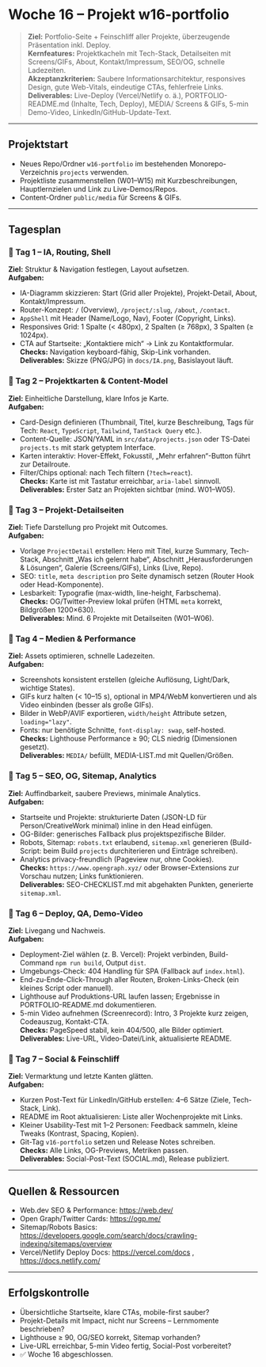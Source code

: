 # Woche 16 – Projekt **w16-portfolio**

> **Ziel:** Portfolio-Seite + Feinschliff aller Projekte, überzeugende Präsentation inkl. Deploy.  
> **Kernfeatures:** Projektkacheln mit Tech-Stack, Detailseiten mit Screens/GIFs, About, Kontakt/Impressum, SEO/OG, schnelle Ladezeiten.  
> **Akzeptanzkriterien:** Saubere Informationsarchitektur, responsives Design, gute Web-Vitals, eindeutige CTAs, fehlerfreie Links.  
> **Deliverables:** Live-Deploy (Vercel/Netlify o. ä.), PORTFOLIO-README.md (Inhalte, Tech, Deploy), MEDIA/ Screens & GIFs, 5-min Demo-Video, LinkedIn/GitHub-Update-Text.

---

## Projektstart
- Neues Repo/Ordner `w16-portfolio` im bestehenden Monorepo-Verzeichnis `projects` verwenden.  
- Projektliste zusammenstellen (W01–W15) mit Kurzbeschreibungen, Hauptlernzielen und Link zu Live-Demos/Repos.  
- Content-Ordner `public/media` für Screens & GIFs.

---

## Tagesplan

### 📅 Tag 1 – IA, Routing, Shell
**Ziel:** Struktur & Navigation festlegen, Layout aufsetzen.  
**Aufgaben:**  
- IA-Diagramm skizzieren: Start (Grid aller Projekte), Projekt-Detail, About, Kontakt/Impressum.  
- Router-Konzept: `/` (Overview), `/project/:slug`, `/about`, `/contact`.  
- `AppShell` mit Header (Name/Logo, Nav), Footer (Copyright, Links).  
- Responsives Grid: 1 Spalte (< 480px), 2 Spalten (≥ 768px), 3 Spalten (≥ 1024px).  
- CTA auf Startseite: „Kontaktiere mich“ → Link zu Kontaktformular.  
**Checks:** Navigation keyboard-fähig, Skip-Link vorhanden.  
**Deliverables:** Skizze (PNG/JPG) in `docs/IA.png`, Basislayout läuft.

### 📅 Tag 2 – Projektkarten & Content-Model
**Ziel:** Einheitliche Darstellung, klare Infos je Karte.  
**Aufgaben:**  
- Card-Design definieren (Thumbnail, Titel, kurze Beschreibung, Tags für Tech: `React`, `TypeScript`, `Tailwind`, `TanStack Query` etc.).  
- Content-Quelle: JSON/YAML in `src/data/projects.json` oder TS-Datei `projects.ts` mit stark getyptem Interface.  
- Karten interaktiv: Hover-Effekt, Fokusstil, „Mehr erfahren“-Button führt zur Detailroute.  
- Filter/Chips optional: nach Tech filtern (`?tech=react`).  
**Checks:** Karte ist mit Tastatur erreichbar, `aria-label` sinnvoll.  
**Deliverables:** Erster Satz an Projekten sichtbar (mind. W01–W05).

### 📅 Tag 3 – Projekt-Detailseiten
**Ziel:** Tiefe Darstellung pro Projekt mit Outcomes.  
**Aufgaben:**  
- Vorlage `ProjectDetail` erstellen: Hero mit Titel, kurze Summary, Tech-Stack, Abschnitt „Was ich gelernt habe“, Abschnitt „Herausforderungen & Lösungen“, Galerie (Screens/GIFs), Links (Live, Repo).  
- SEO: `title`, `meta description` pro Seite dynamisch setzen (Router Hook oder Head-Komponente).  
- Lesbarkeit: Typografie (max-width, line-height, Farbschema).  
**Checks:** OG/Twitter-Preview lokal prüfen (HTML `meta` korrekt, Bildgrößen 1200×630).  
**Deliverables:** Mind. 6 Projekte mit Detailseiten (W01–W06).

### 📅 Tag 4 – Medien & Performance
**Ziel:** Assets optimieren, schnelle Ladezeiten.  
**Aufgaben:**  
- Screenshots konsistent erstellen (gleiche Auflösung, Light/Dark, wichtige States).  
- GIFs kurz halten (< 10–15 s), optional in MP4/WebM konvertieren und als Video einbinden (besser als große GIFs).  
- Bilder in WebP/AVIF exportieren, `width/height` Attribute setzen, `loading="lazy"`.  
- Fonts: nur benötigte Schnitte, `font-display: swap`, self-hosted.  
**Checks:** Lighthouse Performance ≥ 90; CLS niedrig (Dimensionen gesetzt).  
**Deliverables:** `MEDIA/` befüllt, MEDIA-LIST.md mit Quellen/Größen.

### 📅 Tag 5 – SEO, OG, Sitemap, Analytics
**Ziel:** Auffindbarkeit, saubere Previews, minimale Analytics.  
**Aufgaben:**  
- Startseite und Projekte: strukturierte Daten (JSON-LD für Person/CreativeWork minimal) inline in den Head einfügen.  
- OG-Bilder: generisches Fallback plus projektspezifische Bilder.  
- Robots, Sitemap: `robots.txt` erlaubend, `sitemap.xml` generieren (Build-Script: beim Build `projects` durchiterieren und Einträge schreiben).  
- Analytics privacy-freundlich (Pageview nur, ohne Cookies).  
**Checks:** `https://www.opengraph.xyz/` oder Browser-Extensions zur Vorschau nutzen; Links funktionieren.  
**Deliverables:** SEO-CHECKLIST.md mit abgehakten Punkten, generierte `sitemap.xml`.

### 📅 Tag 6 – Deploy, QA, Demo-Video
**Ziel:** Livegang und Nachweis.  
**Aufgaben:**  
- Deployment-Ziel wählen (z. B. Vercel): Projekt verbinden, Build-Command `npm run build`, Output `dist`.  
- Umgebungs-Check: 404 Handling für SPA (Fallback auf `index.html`).  
- End-zu-Ende-Click-Through aller Routen, Broken-Links-Check (ein kleines Script oder manuell).  
- Lighthouse auf Produktions-URL laufen lassen; Ergebnisse in PORTFOLIO-README.md dokumentieren.  
- 5-min Video aufnehmen (Screenrecord): Intro, 3 Projekte kurz zeigen, Codeauszug, Kontakt-CTA.  
**Checks:** PageSpeed stabil, kein 404/500, alle Bilder optimiert.  
**Deliverables:** Live-URL, Video-Datei/Link, aktualisierte README.

### 📅 Tag 7 – Social & Feinschliff
**Ziel:** Vermarktung und letzte Kanten glätten.  
**Aufgaben:**  
- Kurzen Post-Text für LinkedIn/GitHub erstellen: 4–6 Sätze (Ziele, Tech-Stack, Link).  
- README im Root aktualisieren: Liste aller Wochenprojekte mit Links.  
- Kleiner Usability-Test mit 1–2 Personen: Feedback sammeln, kleine Tweaks (Kontrast, Spacing, Kopien).  
- Git-Tag `v16-portfolio` setzen und Release Notes schreiben.  
**Checks:** Alle Links, OG-Previews, Metriken passen.  
**Deliverables:** Social-Post-Text (SOCIAL.md), Release publiziert.

---

## Quellen & Ressourcen
- Web.dev SEO & Performance: https://web.dev/  
- Open Graph/Twitter Cards: https://ogp.me/  
- Sitemap/Robots Basics: https://developers.google.com/search/docs/crawling-indexing/sitemaps/overview  
- Vercel/Netlify Deploy Docs: https://vercel.com/docs , https://docs.netlify.com/

---

## Erfolgskontrolle
- Übersichtliche Startseite, klare CTAs, mobile-first sauber?  
- Projekt-Details mit Impact, nicht nur Screens – Lernmomente beschrieben?  
- Lighthouse ≥ 90, OG/SEO korrekt, Sitemap vorhanden?  
- Live-URL erreichbar, 5-min Video fertig, Social-Post vorbereitet?  
- ✅ Woche 16 abgeschlossen.
